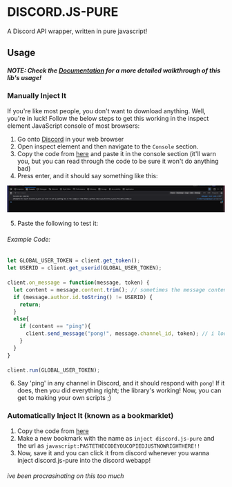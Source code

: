 # DISCORD.JS-PURE
A Discord API wrapper, written in pure javascript!

## Usage
##### NOTE: Check the [Documentation](https://github.com/13-05/discord.js-pure/wiki) for a more detailed walkthrough of this lib's usage!
### Manually Inject It
If you're like most people, you don't want to download anything. Well, you're in luck! Follow the below steps to get this working in the inspect element JavaScript console of most browsers:
1) Go onto [Discord](https://discord.com/app) in your web browser
2) Open inspect element and then navigate to the `Console` section.
3) Copy the code from [here](https://raw.githubusercontent.com/13-05/discord.js-pure/main/inspect-console/minified.js) and paste it in the console section (it'll warn you, but you can read through the code to be sure it won't do anything bad)
4) Press enter, and it should say something like this:

![image of inspect console displaying stuff](https://raw.githubusercontent.com/13-05/discord.js-pure/main/images/image.png)

5) Paste the following to test it:
###### Example Code: 
```js
let GLOBAL_USER_TOKEN = client.get_token();
let USERID = client.get_userid(GLOBAL_USER_TOKEN);

client.on_message = function(message, token) {
  let content = message.content.trim(); // sometimes the message content has whitespace at the end, so we just say message.content.trim() is == to message.content
  if (message.author.id.toString() != USERID) {
    return;
  }
  else{
    if (content == "ping"){
      client.send_message("pong!", message.channel_id, token); // i looked at the "message" object and that's the path of a channelid; now it'll respond ez!
    }
  }
}

client.run(GLOBAL_USER_TOKEN);
```

6) Say 'ping' in any channel in Discord, and it should respond with `pong`! If it does, then you did everything right; the library's working! Now, you can get to making your own scripts ;)

### Automatically Inject It (known as a bookmarklet)
1) Copy the code from [here](https://raw.githubusercontent.com/13-05/discord.js-pure/main/inspect-console/minified.js)
2) Make a new bookmark with the name as `inject discord.js-pure` and the url as `javascript:PASTETHECODEYOUCOPIEDJUSTNOWRIGHTHERE!!`
3) Now, save it and you can click it from discord whenever you wanna inject discord.js-pure into the discord webapp!

###### ive been procrasinating on this too much
